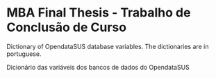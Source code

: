# MBA Final Thesis - Trabalho de Conclusão de Curso

Dictionary of OpendataSUS database variables. The dictionaries are in portuguese.

Dicionário das variáveis dos bancos de dados do OpendataSUS